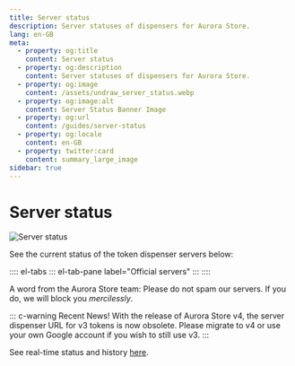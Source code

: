 ```yaml
---
title: Server status
description: Server statuses of dispensers for Aurora Store.
lang: en-GB
meta:
  - property: og:title
    content: Server status
  - property: og:description
    content: Server statuses of dispensers for Aurora Store.
  - property: og:image
    content: /assets/undraw_server_status.webp
  - property: og:image:alt
    content: Server Status Banner Image
  - property: og:url
    content: /guides/server-status
  - property: og:locale
    content: en-GB
  - property: twitter:card
    content: summary_large_image
sidebar: true
---
```


# Server status
![Server status](/assets/undraw_server_status.svg)

See the current status of the token dispenser servers below:

:::: el-tabs
::: el-tab-pane label="Official servers"
<ServerTable />
:::
::::

A word from the Aurora Store team: Please do not spam our servers. If you do, we will block you _mercilessly_.

::: c-warning Recent News!
With the release of Aurora Store v4, the server dispenser URL for v3 tokens is now obsolete. Please migrate to v4 or use your own Google account if you wish to still use v3.
:::

See real-time status and history [here](https://stats.uptimerobot.com/D6QpBHB11l).


